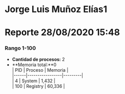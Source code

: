 # Jorge Luis Muñoz Elías1
# Reporte 28/08/2020 15:48
### Rango 1-100  
- **Cantidad de procesos:** 2 
- **Memoria total:**0  	
| PID  | Proceso         | Memoria |  
|------|-----------------|---------|  	
| 4    | System          | 1,432   |  
| 100  | Registry        | 60,336  |  
